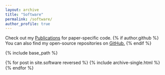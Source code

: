```yaml
---
layout: archive
title: "Software"
permalink: /software/
author_profile: true
---
```


Check out my <a href="https://gchochla.github.io/publications">Publications</a> for paper-specific code.
{% if author.github %}
  You can also find my open-source repositories on <u><a href="https://github.com/{{ author.github }}">GitHub</a>.</u>
{% endif %}

{% include base_path %}

{% for post in site.software reversed %}
  {% include archive-single.html %}
{% endfor %}
